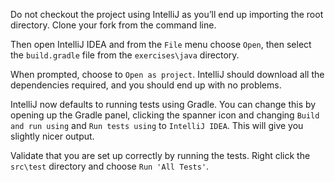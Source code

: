 Do not checkout the project using IntelliJ as you’ll end up importing the root directory. Clone your fork from the command line.

Then open IntelliJ IDEA and from the `File` menu choose `Open`, then select the `build.gradle` file from the `exercises\java` directory.

When prompted, choose to `Open as project`. IntelliJ should download all the dependencies required, and you should end up with no problems.

IntelliJ now defaults to running tests using Gradle. You can change this by opening up the Gradle panel, clicking the spanner icon and changing `Build and run using` and `Run tests using` to `IntelliJ IDEA`. This will give you slightly nicer output.

Validate that you are set up correctly by running the tests. Right click the `src\test` directory and choose `Run 'All Tests'`.
